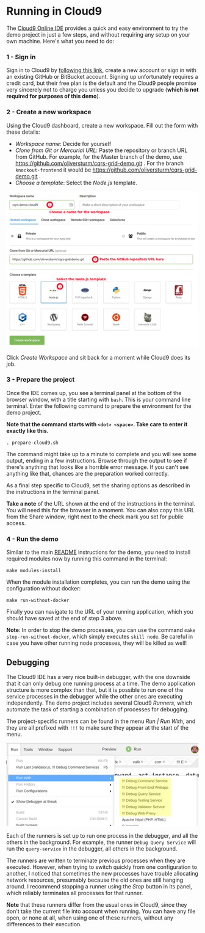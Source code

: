 # Running in Cloud9

The [Cloud9 Online IDE](https://c9.io/) provides a quick and easy environment to try the demo project in just a few steps, and without requiring any setup on your own machine. Here's what you need to do:

### 1 - Sign in

Sign in to Cloud9 by [following this link](https://c9.io/login), create a new account or sign in with an existing GitHub or BitBucket account. Signing up unfortunately requires a credit card, but their free plan is the default and the Cloud9 people promise very sincerely not to charge you unless you decide to upgrade (**which is not required for purposes of this demo**).

### 2 - Create a new workspace

Using the Cloud9 dashboard, create a new workspace. Fill out the form with these details:

* *Workspace name*: Decide for yourself
* *Clone from Git or Mercurial URL*: Paste the repository or branch URL from GitHub. For example, for the Master branch of the demo, use https://github.com/oliversturm/cqrs-grid-demo.git . For the branch `knockout-frontend` it would be https://github.com/oliversturm/cqrs-grid-demo.git .
* *Choose a template*: Select the *Node.js* template.

![Create a new workspace](cloud9newworkspace.png "Create a new workspace")

Click *Create Workspace* and sit back for a moment while Cloud9 does its job.

### 3 - Prepare the project

Once the IDE comes up, you see a terminal panel at the bottom of the browser window, with a title starting with `bash`. This is your command line terminal. Enter the following command to prepare the environment for the demo project.

**Note that the command starts with `<dot> <space>`. Take care to enter it exactly like this.**

```
. prepare-cloud9.sh
```

The command might take up to a minute to complete and you will see some output, ending in a few instructions. Browse through the output to see if there's anything that looks like a horrible error message. If you can't see anything like that, chances are the preparation worked correctly.

As a final step specific to Cloud9, set the sharing options as described in the instructions in the terminal panel.

**Take a note** of the URL shown at the end of the instructions in the terminal. You will need this for the browser in a moment. You can also copy this URL from the Share window, right next to the check mark you set for public access.

### 4 - Run the demo

Similar to the main [README](../README.md) instructions for the demo, you need to install required modules now by running this command in the terminal:

```
make modules-install
```

When the module installation completes, you can run the demo using the configuration without docker:

```
make run-without-docker
```

Finally you can navigate to the URL of your running application, which you should have saved at the end of step 3 above.

**Note**: In order to stop the demo processes, you can use the command `make stop-run-without-docker`, which simply executes `skill node`. Be careful in case you have other running node processes, they will be killed as well!

## Debugging

The Cloud9 IDE has a very nice built-in debugger, with the one downside that it can only debug one running process at a time. The demo application structure is more complex than that, but it is possible to run one of the service processes in the debugger while the other ones are executing independently. The demo project includes several Cloud9 *Runners*, which automate the task of starting a combination of processes for debugging.

The project-specific runners can be found in the menu *Run | Run With*, and they are all prefixed with `!!!` to make sure they appear at the start of the menu. 

![Project specific runners](cloud9runners.png "Project specific runners")

Each of the runners is set up to run one process in the debugger, and all the others in the background. For example, the runner `Debug Query Service` will run the `query-service` in the debugger, all others in the background.

The runners are written to terminate previous processes when they are executed. However, when trying to switch quickly from one configuration to another, I noticed that sometimes the new processes have trouble allocating network resources, presumably because the old ones are still hanging around. I recommend stopping a runner using the *Stop* button in its panel, which reliably terminates all processes for that runner.

**Note** that these runners differ from the usual ones in Cloud9, since they don't take the current file into account when running. You can have any file open, or none at all, when using one of these runners, without any differences to their execution.

